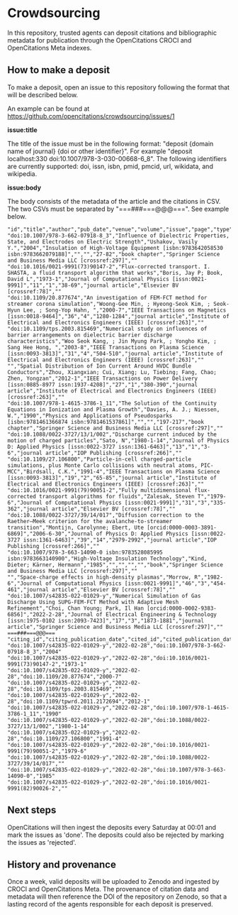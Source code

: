 # Crowdsourcing

In this repository, trusted agents can deposit citations and bibliographic metadata for publication through the OpenCitations CROCI and OpenCitations Meta indexes.

## How to make a deposit

To make a deposit, open an issue to this repository following the format that will be described below.

An example can be found at https://github.com/opencitations/crowdsourcing/issues/1

**issue:title**

The title of the issue must be in the following format: "deposit {domain name of journal} {doi or other identifier}". For example "deposit localhost:330 doi:10.1007/978-3-030-00668-6_8". The following identifiers are currently supported: doi, issn, isbn, pmid, pmcid, url, wikidata, and wikipedia.

**issue:body**

The body consists of the metadata of the article and the citations in CSV. The two CSVs must be separated by "===###===@@@===". See example below.

```
"id","title","author","pub_date","venue","volume","issue","page","type","publisher","editor"
"doi:10.1007/978-3-662-07918-8_3","Influence of Dielectric Properties, State, and Electrodes on Electric Strength","Ushakov, Vasily Y.","2004","Insulation of High-Voltage Equipment [isbn:9783642058530 isbn:9783662079188]","","","27-82","book chapter","Springer Science and Business Media LLC [crossref:297]",""
"doi:10.1016/0021-9991(73)90147-2","Flux-corrected transport. I. SHASTA, a fluid transport algorithm that works","Boris, Jay P; Book, David L","1973-1","Journal of Computational Physics [issn:0021-9991]","11","1","38-69","journal article","Elsevier BV [crossref:78]",""
"doi:10.1109/20.877674","An investigation of FEM-FCT method for streamer corona simulation","Woong-Gee Min, ; Hyeong-Seok Kim, ; Seok-Hyun Lee, ; Song-Yop Hahn, ","2000-7","IEEE Transactions on Magnetics [issn:0018-9464]","36","4","1280-1284","journal article","Institute of Electrical and Electronics Engineers (IEEE) [crossref:263]",""
"doi:10.1109/tps.2003.815469","Numerical study on influences of barrier arrangements on dielectric barrier discharge characteristics","Woo Seok Kang, ; Jin Myung Park, ; Yongho Kim, ; Sang Hee Hong, ","2003-8","IEEE Transactions on Plasma Science [issn:0093-3813]","31","4","504-510","journal article","Institute of Electrical and Electronics Engineers (IEEE) [crossref:263]",""
"","Spatial Distribution of Ion Current Around HVDC Bundle Conductors","Zhou, Xiangxian; Cui, Xiang; Lu, Tiebing; Fang, Chao; Zhen, Yongzan","2012-1","IEEE Transactions on Power Delivery [issn:0885-8977 issn:1937-4208]","27","1","380-390","journal article","Institute of Electrical and Electronics Engineers (IEEE) [crossref:263]",""
"doi:10.1007/978-1-4615-3786-1_11","The Solution of the Continuity Equations in Ionization and Plasma Growth","Davies, A. J.; Niessen, W.","1990","Physics and Applications of Pseudosparks [isbn:9781461366874 isbn:9781461537861]","","","197-217","book chapter","Springer Science and Business Media LLC [crossref:297]",""
"doi:10.1088/0022-3727/13/1/002","Discharge current induced by the motion of charged particles","Sato, N","1980-1-14","Journal of Physics D: Applied Physics [issn:0022-3727 issn:1361-6463]","13","1","3-6","journal article","IOP Publishing [crossref:266]",""
"doi:10.1109/27.106800","Particle-in-cell charged-particle simulations, plus Monte Carlo collisions with neutral atoms, PIC-MCC","Birdsall, C.K.","1991-4","IEEE Transactions on Plasma Science [issn:0093-3813]","19","2","65-85","journal article","Institute of Electrical and Electronics Engineers (IEEE) [crossref:263]",""
"doi:10.1016/0021-9991(79)90051-2","Fully multidimensional flux-corrected transport algorithms for fluids","Zalesak, Steven T","1979-6","Journal of Computational Physics [issn:0021-9991]","31","3","335-362","journal article","Elsevier BV [crossref:78]",""
"doi:10.1088/0022-3727/39/14/017","Diffusion correction to the Raether–Meek criterion for the avalanche-to-streamer transition","Montijn, Carolynne; Ebert, Ute [orcid:0000-0003-3891-6869]","2006-6-30","Journal of Physics D: Applied Physics [issn:0022-3727 issn:1361-6463]","39","14","2979-2992","journal article","IOP Publishing [crossref:266]",""
"doi:10.1007/978-3-663-14090-0 isbn:9783528085995 isbn:9783663140900","High-Voltage Insulation Technology","Kind, Dieter; Kärner, Hermann","1985","","","","","book","Springer Science and Business Media LLC [crossref:297]",""
"","Space-charge effects in high-density plasmas","Morrow, R","1982-6","Journal of Computational Physics [issn:0021-9991]","46","3","454-461","journal article","Elsevier BV [crossref:78]",""
"doi:10.1007/s42835-022-01029-y","Numerical Simulation of Gas Discharge Using SUPG-FEM-FCT Method with Adaptive Mesh Refinement","Choi, Chan Young; Park, Il Han [orcid:0000-0002-9383-6856]","2022-2-28","Journal of Electrical Engineering & Technology [issn:1975-0102 issn:2093-7423]","17","3","1873-1881","journal article","Springer Science and Business Media LLC [crossref:297]",""
===###===@@@===
"citing_id","citing_publication_date","cited_id","cited_publication_date"
"doi:10.1007/s42835-022-01029-y","2022-02-28","doi:10.1007/978-3-662-07918-8_3","2004"
"doi:10.1007/s42835-022-01029-y","2022-02-28","doi:10.1016/0021-9991(73)90147-2","1973-1"
"doi:10.1007/s42835-022-01029-y","2022-02-28","doi:10.1109/20.877674","2000-7"
"doi:10.1007/s42835-022-01029-y","2022-02-28","doi:10.1109/tps.2003.815469",""
"doi:10.1007/s42835-022-01029-y","2022-02-28","doi:10.1109/tpwrd.2011.2172694","2012-1"
"doi:10.1007/s42835-022-01029-y","2022-02-28","doi:10.1007/978-1-4615-3786-1_11","1990"
"doi:10.1007/s42835-022-01029-y","2022-02-28","doi:10.1088/0022-3727/13/1/002","1980-1-14"
"doi:10.1007/s42835-022-01029-y","2022-02-28","doi:10.1109/27.106800","1991-4"
"doi:10.1007/s42835-022-01029-y","2022-02-28","doi:10.1016/0021-9991(79)90051-2","1979-6"
"doi:10.1007/s42835-022-01029-y","2022-02-28","doi:10.1088/0022-3727/39/14/017",""
"doi:10.1007/s42835-022-01029-y","2022-02-28","doi:10.1007/978-3-663-14090-0","1985"
"doi:10.1007/s42835-022-01029-y","2022-02-28","doi:10.1016/0021-9991(82)90026-2",""
```

## Next steps

OpenCitations will then ingest the deposits every Saturday at 00:01 and mark the issues as 'done'. The deposits could also be rejected by marking the issues as 'rejected'.

## History and provenance

Once a week, valid deposits will be uploaded to Zenodo and ingested by CROCI and OpenCitations Meta. The provenance of citation data and metadata will then reference the DOI of the repository on Zenodo, so that a lasting record of the agents responsible for each deposit is preserved.

